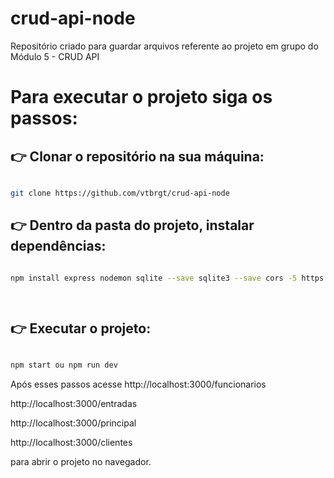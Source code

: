 


# crud-api-node

Repositório criado para guardar arquivos referente ao projeto em grupo do Módulo 5 - CRUD API

# Para executar o projeto siga os passos:

## 👉  Clonar o repositório na sua máquina:

```sh

git clone https://github.com/vtbrgt/crud-api-node 

```

## 👉 Dentro da pasta do projeto, instalar dependências:

```sh

npm install express nodemon sqlite --save sqlite3 --save cors -5 https -5 fs -5

 

```

## 👉 Executar o projeto:

```sh

npm start ou npm run dev

```

Após esses passos acesse http://localhost:3000/funcionarios

http://localhost:3000/entradas 

http://localhost:3000/principal 

http://localhost:3000/clientes

para abrir o projeto no navegador.
